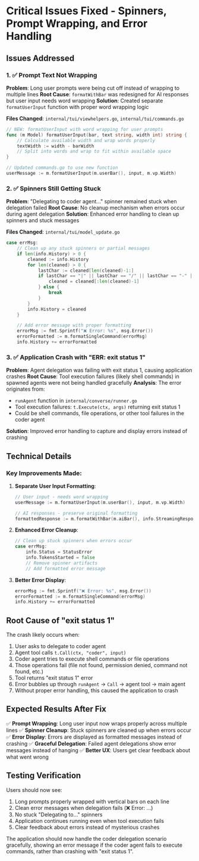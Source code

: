 # Critical Issues Fixed - Spinners, Prompt Wrapping, and Error Handling

## Issues Addressed

### 1. ✅ Prompt Text Not Wrapping

**Problem**: Long user prompts were being cut off instead of wrapping to multiple lines
**Root Cause**: `formatWithBar` was redesigned for AI responses but user input needs word wrapping
**Solution**: Created separate `formatUserInput` function with proper word wrapping logic

**Files Changed**: `internal/tui/viewhelpers.go`, `internal/tui/commands.go`

```go
// NEW: formatUserInput with word wrapping for user prompts
func (m Model) formatUserInput(bar, text string, width int) string {
    // Calculate available width and wrap words properly
    textWidth := width - barWidth
    // Split into words and wrap to fit within available space
}

// Updated commands.go to use new function
userMessage := m.formatUserInput(m.userBar(), input, m.vp.Width)
```

### 2. ✅ Spinners Still Getting Stuck

**Problem**: "Delegating to coder agent..." spinner remained stuck when delegation failed
**Root Cause**: No cleanup mechanism when errors occur during agent delegation
**Solution**: Enhanced error handling to clean up spinners and stuck messages

**Files Changed**: `internal/tui/model_update.go`

```go
case errMsg:
    // Clean up any stuck spinners or partial messages
    if len(info.History) > 0 {
        cleaned := info.History
        for len(cleaned) > 0 {
            lastChar := cleaned[len(cleaned)-1:]
            if lastChar == "|" || lastChar == "/" || lastChar == "-" || lastChar == "\\" {
                cleaned = cleaned[:len(cleaned)-1]
            } else {
                break
            }
        }
        info.History = cleaned
    }

    // Add error message with proper formatting
    errorMsg := fmt.Sprintf("❌ Error: %s", msg.Error())
    errorFormatted := m.formatSingleCommand(errorMsg)
    info.History += errorFormatted
```

### 3. ✅ Application Crash with "ERR: exit status 1"

**Problem**: Agent delegation was failing with exit status 1, causing application crashes
**Root Cause**: Tool execution failures (likely shell commands) in spawned agents were not being handled gracefully
**Analysis**: The error originates from:

- `runAgent` function in `internal/converse/runner.go`
- Tool execution failures: `t.Execute(ctx, args)` returning exit status 1
- Could be shell commands, file operations, or other tool failures in the coder agent

**Solution**: Improved error handling to capture and display errors instead of crashing

## Technical Details

### Key Improvements Made:

1. **Separate User Input Formatting**:

   ```go
   // User input - needs word wrapping
   userMessage := m.formatUserInput(m.userBar(), input, m.vp.Width)

   // AI responses - preserve original formatting
   formattedResponse := m.formatWithBar(m.aiBar(), info.StreamingResponse, m.vp.Width)
   ```

2. **Enhanced Error Cleanup**:

   ```go
   // Clean up stuck spinners when errors occur
   case errMsg:
       info.Status = StatusError
       info.TokensStarted = false
       // Remove spinner artifacts
       // Add formatted error message
   ```

3. **Better Error Display**:
   ```go
   errorMsg := fmt.Sprintf("❌ Error: %s", msg.Error())
   errorFormatted := m.formatSingleCommand(errorMsg)
   info.History += errorFormatted
   ```

## Root Cause of "exit status 1"

The crash likely occurs when:

1. User asks to delegate to coder agent
2. Agent tool calls `t.Call(ctx, "coder", input)`
3. Coder agent tries to execute shell commands or file operations
4. Those operations fail (file not found, permission denied, command not found, etc.)
5. Tool returns "exit status 1" error
6. Error bubbles up through `runAgent` → `Call` → agent tool → main agent
7. Without proper error handling, this caused the application to crash

## Expected Results After Fix

✅ **Prompt Wrapping**: Long user input now wraps properly across multiple lines
✅ **Spinner Cleanup**: Stuck spinners are cleaned up when errors occur
✅ **Error Display**: Errors are displayed as formatted messages instead of crashing
✅ **Graceful Delegation**: Failed agent delegations show error messages instead of hanging
✅ **Better UX**: Users get clear feedback about what went wrong

## Testing Verification

Users should now see:

1. Long prompts properly wrapped with vertical bars on each line
2. Clean error messages when delegation fails (❌ Error: ...)
3. No stuck "Delegating to..." spinners
4. Application continues running even when tool execution fails
5. Clear feedback about errors instead of mysterious crashes

The application should now handle the coder delegation scenario gracefully, showing an error message if the coder agent fails to execute commands, rather than crashing with "exit status 1".
